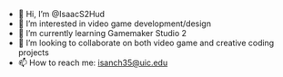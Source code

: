 - 👋 Hi, I’m @IsaacS2Hud
- 👀 I’m interested in video game development/design
- 🌱 I’m currently learning Gamemaker Studio 2
- 💞️ I’m looking to collaborate on both video game and creative coding projects
- 📫 How to reach me: isanch35@uic.edu

<!---
BroIsaac2Hud/BroIsaac2Hud is a ✨ special ✨ repository because its `README.md` (this file) appears on your GitHub profile.
You can click the Preview link to take a look at your changes.
--->
